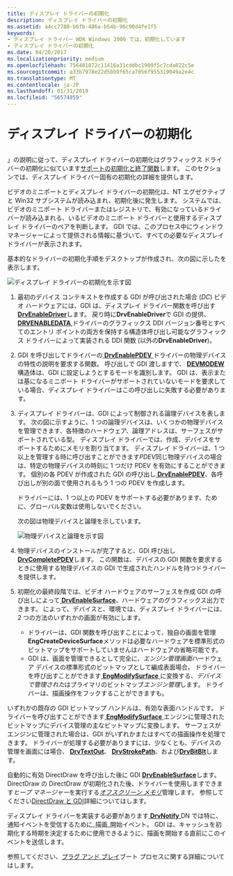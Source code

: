 ```yaml
---
title: ディスプレイ ドライバーの初期化
description: ディスプレイ ドライバーの初期化
ms.assetid: a4cc7780-b6fb-486a-b54b-96c90d4fe1f5
keywords:
- ディスプレイ ドライバー WDK Windows 2000 では、初期化しています
- ディスプレイ ドライバーの初期化
ms.date: 04/20/2017
ms.localizationpriority: medium
ms.openlocfilehash: 756481872c11416a31cddbc1909f5c7cda022c5e
ms.sourcegitcommit: a33b7978e22d5bb9f65ca7056f955319049a2e4c
ms.translationtype: MT
ms.contentlocale: ja-JP
ms.lasthandoff: 01/31/2019
ms.locfileid: "56574859"
---
```

# <a name="display-driver-initialization"></a>ディスプレイ ドライバーの初期化


## <span id="ddk_display_driver_initialization_gg"></span><span id="DDK_DISPLAY_DRIVER_INITIALIZATION_GG"></span>


」の説明に従って、ディスプレイ ドライバーの初期化はグラフィックス ドライバーの初期化に似ています[サポートの初期化と終了関数](supporting-initialization-and-termination-functions.md)します。 このセクションでは、ディスプレイ ドライバー固有の初期化の詳細を提供します。

ビデオのミニポートとディスプレイ ドライバーの初期化は、NT エグゼクティブと Win32 サブシステムが読み込まれ、初期化後に発生します。 システムでは、ビデオのミニポート ドライバーまたはレジストリで、有効になっているドライバーが読み込まれる、いるビデオのミニポート ドライバーと使用するディスプレイ ドライバーのペアを判断します。 GDI では、このプロセス中にウィンドウ マネージャーによって提供される情報に基づいて、すべての必要なディスプレイ ドライバーが表示されます。

基本的なドライバーの初期化手順をデスクトップが作成され、次の図に示したを表示します。

![ディスプレイ ドライバーの初期化を示す図](images/202-01.png)

1.  最初のデバイス コンテキストを作成する GDI が呼び出された場合 (*DC*) ビデオ ハードウェアには、GDI は、ディスプレイ ドライバー関数を呼び出す[ **DrvEnableDriver**](https://msdn.microsoft.com/library/windows/hardware/ff556210)します。 戻り時に**DrvEnableDriver**で GDI の提供、 [ **DRVENABLEDATA** ](https://msdn.microsoft.com/library/windows/hardware/ff556206)ドライバーのグラフィックス DDI バージョン番号とすべてのエントリ ポイントの両方を保持する構造体呼び出し可能なグラフィックス ドライバーによって実装される DDI 関数 (以外の**DrvEnableDriver**)。

2.  GDI を呼び出してドライバーの[ **DrvEnablePDEV** ](https://msdn.microsoft.com/library/windows/hardware/ff556211)ドライバーの物理デバイスの特性の説明を要求する関数。 呼び出しで GDI 渡しますで、 [ **DEVMODEW** ](https://msdn.microsoft.com/library/windows/hardware/ff552837)構造体は、GDI に設定しようとするモードを識別します。 GDI は、表示または基になるミニポート ドライバーがサポートされていないモードを要求している場合、ディスプレイ ドライバーはこの呼び出しに失敗する必要があります。

3.  ディスプレイ ドライバーは、GDI によって制御される論理デバイスを表します。 次の図に示すように、1 つの論理デバイスは、いくつかの物理デバイスを管理できます、各特徴のハードウェア、論理アドレスは、サーフェスがサポートされている型。 ディスプレイ ドライバーでは、作成、デバイスをサポートするためにメモリを割り当てます。 ディスプレイ ドライバーは、1 つ以上を管理する時に呼び出すことができます*PDEV*同じ物理デバイスの場合は、特定の物理デバイスの時刻に 1 つだけ PDEV を有効にすることができます。 個別の各 PDEV が作成された GDI の呼び出し[ **DrvEnablePDEV**](https://msdn.microsoft.com/library/windows/hardware/ff556211)、各呼び出しが別の面で使用されるもう 1 つの PDEV を作成します。

    ドライバーには、1 つ以上の PDEV をサポートする必要があります、ために、グローバル変数は使用しないでください。

    次の図は物理デバイスと論理を示しています。

    ![物理デバイスと論理を示す図](images/202-03.png)

4.  物理デバイスのインストールが完了すると、GDI 呼び出し[ **DrvCompletePDEV**](https://msdn.microsoft.com/library/windows/hardware/ff556181)します。 この関数は、デバイスの GDI 関数を要求するときに使用する物理デバイスの GDI で生成されたハンドルを持つドライバーを提供します。

5.  初期化の最終段階では、ビデオ ハードウェアのサーフェスを作成 GDI の呼び出しによって[ **DrvEnableSurface**](https://msdn.microsoft.com/library/windows/hardware/ff556214)、ハードウェアのグラフィックス出力できます。 によって、デバイスと、環境では、ディスプレイ ドライバーには、2 つの方法のいずれかの画面が有効にします。
    -   ドライバーは、GDI 関数を呼び出すことによって、独自の画面を管理**EngCreateDeviceSurface**メソッドは必要なハードウェアを標準形式のビットマップをサポートしていませんはハードウェアの省略可能です。
    -   GDI は、画面を管理できるとして完全に、*エンジン管理画面*ハードウェア デバイスの標準形式のビットマップとして編成表面場合。 ドライバーを呼び出すことができます[ **EngModifySurface** ](https://msdn.microsoft.com/library/windows/hardware/ff564976)に変換する、*デバイスで管理された*はプライマリのビットマップ*エンジン管理*します。 ドライバーは、描画操作をフックすることができますも。

いずれかの既存の GDI ビットマップ ハンドルは、有効な表面ハンドルです。 ドライバーを呼び出すことができます[ **EngModifySurface** ](https://msdn.microsoft.com/library/windows/hardware/ff564976)エンジンに管理されたビットマップにデバイス管理の主なビットマップに変換します。 サーフェスがエンジンに管理された場合は、GDI がいずれかまたはすべての描画操作を処理できます。 ドライバーが処理する必要がありますには、少なくとも、デバイスの管理を画面には場合、 [ **DrvTextOut**](https://msdn.microsoft.com/library/windows/hardware/ff557277)、 [ **DrvStrokePath**](https://msdn.microsoft.com/library/windows/hardware/ff556316)、および[**DrvBitBlt**](https://msdn.microsoft.com/library/windows/hardware/ff556180)します。


自動的に有効 DirectDraw を呼び出した後に GDI [ **DrvEnableSurface**](https://msdn.microsoft.com/library/windows/hardware/ff556214)します。 DirectDraw の DirectDraw が初期化された後、ドライバーを使用しますできます*ヒープ マネージャー*を実行する[*オフスクリーン メモリ*](video-present-network-terminology.md#off_screen_memory)管理します。 参照してください[DirectDraw と GDI](directdraw-and-gdi.md)詳細についてはします。


ディスプレイ ドライバーを実装する必要があります[ **DrvNotify** ](https://msdn.microsoft.com/library/windows/hardware/ff556252) DN では特に、通知イベントを受信するために\_描画\_開始イベント。 GDI は、キャッシュを初期化する時期を決定するために使用できるように、描画を開始する直前にこのイベントを送信します。

参照してください、[プラグ アンド プレイ](https://msdn.microsoft.com/library/windows/hardware/ff547125)ブート プロセスに関する詳細についてはします。



 





